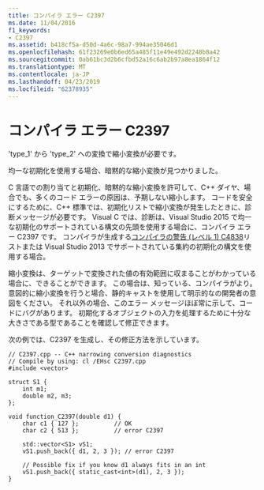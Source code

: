 ```yaml
---
title: コンパイラ エラー C2397
ms.date: 11/04/2016
f1_keywords:
- C2397
ms.assetid: b418cf5a-d50d-4a6c-98a7-994ae35046d1
ms.openlocfilehash: 61f23269e0b6ed65a485f11e49e492d2248b8a42
ms.sourcegitcommit: 0ab61bc3d2b6cfbd52a16c6ab2b97a8ea1864f12
ms.translationtype: MT
ms.contentlocale: ja-JP
ms.lasthandoff: 04/23/2019
ms.locfileid: "62378935"
---
```

# <a name="compiler-error-c2397"></a>コンパイラ エラー C2397

'type_1' から 'type_2' への変換で縮小変換が必要です。

均一な初期化を使用する場合、暗黙的な縮小変換が見つかりました。

C 言語での割り当てと初期化、暗黙的な縮小変換を許可して、C++ ダイヤ、場合でも、多くのコード エラーの原因は、予期しない縮小します。 コードを安全にするために、C++ 標準では、初期化リストで縮小変換が発生したときに、診断メッセージが必要です。 Visual C では、診断は、Visual Studio 2015 で均一な初期化のサポートされている構文の先頭を使用する場合に、コンパイラ エラー C2397 です。 コンパイラが生成する[コンパイラの警告 (レベル 1) C4838](../../error-messages/compiler-warnings/compiler-warning-level-1-c4838.md)リストまたは Visual Studio 2013 でサポートされている集約の初期化の構文を使用する場合。

縮小変換は、ターゲットで変換された値の有効範囲に収まることがわかっている場合に、できることができます。 この場合は、知っている、コンパイラがより。 意図的に縮小変換を行うと場合、静的キャストを使用して明示的なの開発者の意図をください。 それ以外の場合、このエラー メッセージほぼ常に示して、コードにバグがあります。 初期化するオブジェクトの入力を処理するために十分な大きさである型であることを確認して修正できます。

次の例では、C2397 を生成し、その修正方法を示しています。

```
// C2397.cpp -- C++ narrowing conversion diagnostics
// Compile by using: cl /EHsc C2397.cpp
#include <vector>

struct S1 {
    int m1;
    double m2, m3;
};

void function_C2397(double d1) {
    char c1 { 127 };          // OK
    char c2 { 513 };          // error C2397

    std::vector<S1> vS1;
    vS1.push_back({ d1, 2, 3 }); // error C2397

    // Possible fix if you know d1 always fits in an int
    vS1.push_back({ static_cast<int>(d1), 2, 3 });
}
```
